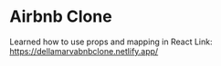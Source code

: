 # Airbnb Clone #
Learned how to use props and mapping in React
Link: https://dellamarvabnbclone.netlify.app/

